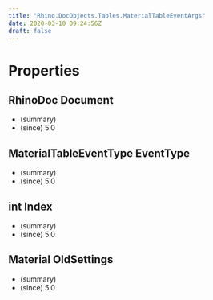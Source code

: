 ```yaml
---
title: "Rhino.DocObjects.Tables.MaterialTableEventArgs"
date: 2020-03-10 09:24:56Z
draft: false
---
```


# Properties
## RhinoDoc Document
- (summary) 
- (since) 5.0
## MaterialTableEventType EventType
- (summary) 
- (since) 5.0
## int Index
- (summary) 
- (since) 5.0
## Material OldSettings
- (summary) 
- (since) 5.0
